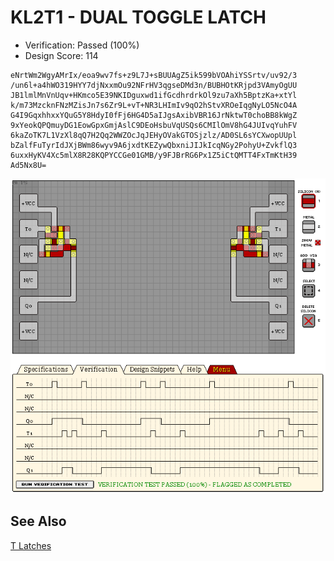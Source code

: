 # KL2T1 - DUAL TOGGLE LATCH

- Verification: Passed (100%)
- Design Score: 114

```
eNrtWm2WgyAMrIx/eoa9wv7fs+z9L7J+sBUUAgZ5ik599bVOAhiYSSrtv/uv92/3
/un6l+a4hWO319HYY7djNxxmOu92NFrHV3qgseDMd3n/BUBHOtKRjpd3VAmyOgUU
JB1lmlMnVnUqv+HKmco5E39NKIDguxwd1ifGcdhrdrkOl9zu7aXh5BptzKa+xtYl
k/m73MzcknFNzMZisJn7s6Zr9L+vT+NR3LHImIv9qO2hStvXROeIqgNyLO5NcO4A
G4I9GqxhhxxYQuG5Y8HdyI0fFj6HG4D5aIJgsAxibVBR16JrNktwT0choBB8kWgZ
9xYeokQPQmuyDG1EowGpxGmjAslC9DEoHsbuVqUSQs6CMIlOmV8hG4JUIvqYuhFV
6kaZoTK7L1VzXl8qQ7H2Qq2WWZOcJqJEHyOVakGTOSjzlz/AD0SL6sYCXwopUUpl
bZalfFuTyrIdJXjBWm86wyv9A6jxdtKEZywQbxniJIJkIcqNGy2PohyU+ZvkflQ3
6uxxHyKV4Xc5mlX8R28KQPYCCGe01GMB/y9FJBrRG6Px1Z5iCtQMTT4FxTmKtH39
Ad5Nx8U=
```

![07 KL2T1 DUAL TOGGLE LATCH](./assets/07.png)

## See Also

[T Latches](/snippets/t-latch.md)
